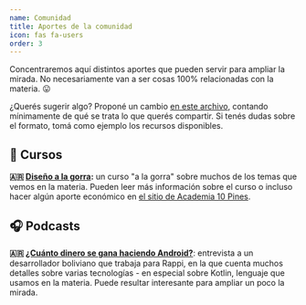 ```yaml
---
name: Comunidad
title: Aportes de la comunidad
icon: fas fa-users
order: 3
---
```


Concentraremos aquí distintos aportes que pueden servir para ampliar la mirada. No necesariamente van a ser cosas 100% relacionadas con la materia. :stuck_out_tongue:

¿Querés sugerir algo? Proponé un cambio [en este archivo](https://github.com/obj2-unahur/obj2-unahur.github.io/blob/master/_tabs/comunidad.md), contando mínimamente de qué se trata lo que querés compartir. Si tenés dudas sobre el formato, tomá como ejemplo los recursos disponibles.

## :bookmark_tabs: Cursos

**:argentina: [Diseño a la gorra](https://www.youtube.com/playlist?list=PLyNJKv7Su8sQD6pIoc4jfc1lLFnl3Qz-X):** un curso "a la gorra" sobre muchos de los temas que vemos en la materia. Pueden leer más información sobre el curso o incluso hacer algún aporte económico en [el sitio de Academia 10 Pines](https://academia.10pines.com/disenio_a_la_gorra).

## :headphones: Podcasts

**:argentina: [¿Cuánto dinero se gana haciendo Android?](https://devrock-podcast.pinecast.co/episode/004d153d15ac41af/cu-nto-dinero-se-gana-haciendo-android-)**: entrevista a un desarrollador boliviano que trabaja para Rappi, en la que cuenta muchos detalles sobre varias tecnologías - en especial sobre Kotlin, lenguaje que usamos en la materia. Puede resultar interesante para ampliar un poco la mirada.
